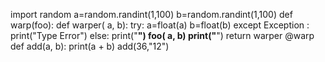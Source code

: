 import random
a=random.randint(1,100)
b=random.randint(1,100)
def warp(foo):
    def warper( a, b):
        try:
         a=float(a)
         b=float(b)
        except Exception :
            print("Type Error")
        else:
         print("__________________________________________")
         foo( a, b)
         print("__________________________________________")
    return warper
@warp
def add(a, b):
    print(a + b)
add(36,"12")
